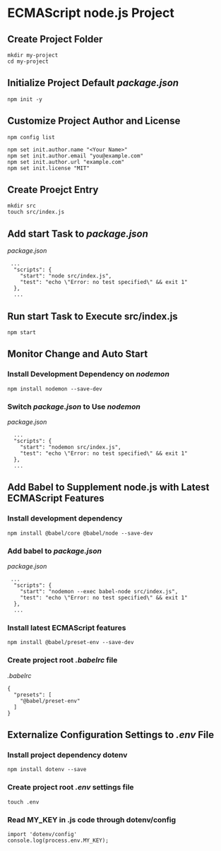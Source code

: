 # ECMAScript node.js Project

## Create Project Folder
```
mkdir my-project
cd my-project
```

## Initialize Project Default *package.json*
```
npm init -y
```

## Customize Project Author and License 
```
npm config list

npm set init.author.name "<Your Name>"
npm set init.author.email "you@example.com"
npm set init.author.url "example.com"
npm set init.license "MIT"
```

## Create Proejct Entry
```
mkdir src
touch src/index.js
```

## Add start Task to *package.json*
*package.json*
```
 ...
  "scripts": {
    "start": "node src/index.js",
    "test": "echo \"Error: no test specified\" && exit 1"
  },
  ...
```

## Run start Task to Execute src/index.js
```
npm start
```

## Monitor Change and Auto Start

### Install Development Dependency on *nodemon*
```
npm install nodemon --save-dev
```

### Switch *package.json* to Use *nodemon*
*package.json*
```
  ...
  "scripts": {
    "start": "nodemon src/index.js",
    "test": "echo \"Error: no test specified\" && exit 1"
  },
  ...
```

## Add Babel to Supplement node.js with Latest ECMAScript Features
### Install development dependency
```
npm install @babel/core @babel/node --save-dev
```

### Add babel to *package.json*
*package.json*
```
 ...
  "scripts": {
    "start": "nodemon --exec babel-node src/index.js",
    "test": "echo \"Error: no test specified\" && exit 1"
  },
  ...
```

### Install latest ECMAScript features
```
npm install @babel/preset-env --save-dev
```

### Create project root *.babelrc* file
*.babelrc*
```
{
  "presets": [
    "@babel/preset-env"
  ]
}
```

## Externalize Configuration Settings to *.env* File
### Install project dependency dotenv
```
npm install dotenv --save
```

### Create project root *.env* settings file
```
touch .env
```

### Read **MY_KEY** in .js code through dotenv/config
```
import 'dotenv/config'
console.log(process.env.MY_KEY);
```
